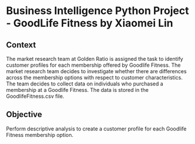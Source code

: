 # Business Intelligence Python Project - GoodLife Fitness by Xiaomei Lin


## Context

The market research team at Golden Ratio is assigned the task to identify customer profiles for each membership offered by Goodlife Fitness. The market research team decides to investigate whether there are differences across the membership options with respect to customer characteristics. The team decides to collect data on individuals who purchased a membership at a Goodlife Fitness. The data is stored in the GoodlifeFitness.csv file.

## Objective
Perform descriptive analysis to create a customer profile for each Goodlife Fitness membership option.
